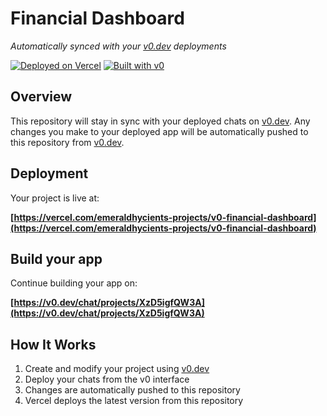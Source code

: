 # Financial Dashboard

*Automatically synced with your [v0.dev](https://v0.dev) deployments*

[![Deployed on Vercel](https://img.shields.io/badge/Deployed%20on-Vercel-black?style=for-the-badge&logo=vercel)](https://vercel.com/emeraldhycients-projects/v0-financial-dashboard)
[![Built with v0](https://img.shields.io/badge/Built%20with-v0.dev-black?style=for-the-badge)](https://v0.dev/chat/projects/XzD5igfQW3A)

## Overview

This repository will stay in sync with your deployed chats on [v0.dev](https://v0.dev).
Any changes you make to your deployed app will be automatically pushed to this repository from [v0.dev](https://v0.dev).

## Deployment

Your project is live at:

**[https://vercel.com/emeraldhycients-projects/v0-financial-dashboard](https://vercel.com/emeraldhycients-projects/v0-financial-dashboard)**

## Build your app

Continue building your app on:

**[https://v0.dev/chat/projects/XzD5igfQW3A](https://v0.dev/chat/projects/XzD5igfQW3A)**

## How It Works

1. Create and modify your project using [v0.dev](https://v0.dev)
2. Deploy your chats from the v0 interface
3. Changes are automatically pushed to this repository
4. Vercel deploys the latest version from this repository
